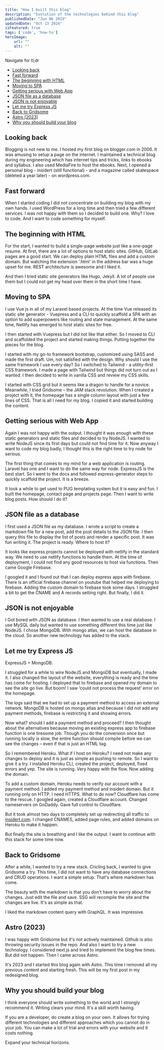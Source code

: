 ```yaml
---
title: "How I built this blog"
description: "Evolution of the technologies behind this blog"
publishedDate: "Jun 06 2019"
updatedDate: "Oct 13 2024"
isFeatured: true
tags: ['code', 'how-to']
heroImage:
    url: ""
    alt: ""
---
```


Navigate for tl;dr

- [Looking back](#looking-back)
- [Fast forward](#fast-forward)
- [The beginning with HTML](#the-beginning-with-html)
- [Moving to SPA](#moving-to-spa)
- [Getting serious with Web App](#getting-serious-with-web-app)
- [JSON file as a database](#json-file-as-a-database)
- [JSON is not enjoyable](#json-is-not-enjoyable)
- [Let me try Express JS](#let-me-try-express-js)
- [Back to Gridsome](#back-to-gridsome)
- [Astro (2023)](#astro-2023)
- [Why you should build your blog](#why-you-should-build-your-blog)

## Looking back

Blogging is not new to me. I hosted my first blog on blogger.com in 2006. It was amusing to setup a page on the internet. I maintained a technical blog during my engineering which has internet tips and tricks, links to ebooks and syllabus. I also used MediaFire to host the ebooks. Next, I opened a personal blog - insidert (still functional) - and a magazine called skatespace (deleted a year later) - on wordpress.com.

## Fast forward

When I started coding I did not concentrate on building my blog with my own hands. I used WordPress for a long time and then tried a few different services. I was not happy with them so I decided to build one. Why? I love to code. And I want to code something for myself.

## The beginning with HTML

For the start, I wanted to build a single-page website just like a one-page resume. At first, there are a lot of options to host static sites. GitHub, GitLab pages are a good start. We can deploy plain HTML files and add a custom domain. But watching the extension '.html' in the address bar was a huge upset for me. REST architecture is awesome and I liked it.

And then I tried static site generators like Hugo, Jekyll. A lot of people use them but I could not get my head over them in the short time I have.

## Moving to SPA

I use Vue js in all of my Laravel based projects. At the time Vue released its static site generator - Vuepress and a CLI to quickly scaffold a SPA with an option to add superpowers like routing and state management. At the same time, Netlify has emerged to host static sites for free.

I then started with Vuepress but I did not like that either. So I moved to CLI and scaffolded the project and started making things.
Putting together the pieces for the blog.

I started with my go-to framework bootstrap, customized using SASS and made the first draft. Um, not satisfied with the design. Why should I use the same framework I use every day? So I switched to Tailwind - a utility-first CSS framework. I made a page with Tailwind but things did not turn out as I wanted. I then decided to write in vanilla CSS and review my CSS skills.

I started with CSS grid but it seems like a dragon to handle for a novice. Meanwhile, I tried Gridsome – the JAM stack revolution. When I created a project with it, the homepage has a single column layout with just a few lines of CSS. That is all I need for my blog. I copied it and started building the content.

## Getting serious with Web App

Again I was not happy with the output. I thought it was enough with these static generators and static files and decided to try NodeJS. I wanted to write NodeJS since its first days but could not find time for it. Now anyway I want to code my blog badly, I thought this is the right time to try node for serious.

The first thing that comes to my mind for a web application is routing. Laravel has one and I want to do the same way for node. ExpressJS is the best start. So I went to the docs and followed express-generator steps to quickly scaffold the project. It is a breeze.

It took a while to get used to PUG templating system but it is easy and fun. I built the homepage, contact page and projects page. Then I want to write blog posts. How should I do it?

## JSON file as a database

I first used a JSON file as my database. I wrote a script to create a markdown file for a new post, add the post details to the JSON file. I then query this file to display the list of posts and render a specific post. It was fun writing it. The project is ready. Where to host it?

It looks like express projects cannot be deployed with netlify in the standard way. We need to use netlify functions to handle them. At the time of deployment, I could not find any good resources to host via functions. Then came Google Firebase.

I googled it and I found out that I can deploy express apps with firebase. There is an official firebase channel on youtube that helped me deploying to firebase. Adding the custom domain to firebase took some days. I struggled a bit to get the CNAME and A records setting right. But finally, I did it.

## JSON is not enjoyable

I Got bored with JSON as database. I then wanted to use a real database. I use MySQL daily but wanted to use something different this time just like NodeJS. I chose MongoDB. With mongo atlas, we can host the database in the cloud. So another new technology has added to the stack.

## Let me try Express JS

ExpressJS + MongoDB.

I struggled for a while to wire NodeJS and MongoDB but eventually, I made it. I also changed the layout of the website, everything is ready and the time has come for hosting. I deployed that to firebase and opened my domain to see the site go live. But boom! I saw ‘could not process the request’ error on the homepage.

The logs said that we had to set up a payment method to access an external network. MongoDB is hosted on mongo atlas and because I did not add any payment methods, firebase is restricting it and showing errors.

Now what? should I add a payment method and proceed? I then thought about the alternatives because moving an existing express app to firebase function is one tiresome job. Though you do the conversion once but running locally is slow, the entire function should compile before we can see the changes – even if that is just an HTML tag.

So I remembered Heroku. What if I host on Heroku? I need not make any changes to deploy and it is just as simple as pushing to remote. So I want to give it a try. I installed Heroku CLI, created the project, deployed, fixed errors and yep. The site is running. Very happy with the flow. Now adding the domain.

To add a custom domain, Heroku needs to verify our account with a payment method. I added my payment method and insidert domain. But it running only on HTTP. I need HTTPS. What to do now? Cloudflare has come to the rescue. I googled again, created a Cloudflare account. Changed nameservers on GoDaddy. Gave full control to Cloudflare.

But it took almost two days to completely set up redirecting all traffic to [insidert.com](https://insidert.com). I changed CNAMES, added page rules, and added domains on Heroku to make it happen.

But finally the site is breathing and I like the output. I want to continue with this stack for some time now.

## Back to Gridsome

After a while, I wanted to try a new stack. Cricling back, I wanted to give Gridsome a try. This time, I did not want to have any database connections and CRUD operations. I want a simple setup. That's where markdown has come.

The beauty with the markdown is that you don't have to worry about the changes. Just edit the file and save. SSG will recompile the site and the changes are live. It's as simple as that. 

I liked the markdown content query with GraphQL. It was impressive. 

## Astro (2023)

I was happy with Gridsome but it's not actively maintained. Github is also throwing security issues in the repo. And also I want to try a new technology. I considered next.js and tried to implement the blog few times. But did not happen. Then I came across Astro. 

It's 2023 and I started this blog again with Astro. This time I removed all my previous content and starting fresh. This will be my first post in my redesigned blog.

## Why you should build your blog

I think everyone should write something to the world and I strongly recommend it. Writing clears your mind. It's a skill worth having. 

If you are a developer, do create a blog on your own. It allows for trying different technologies and different approaches which you cannot do in your job. You can make a lot of trial and errors with your website and it costs nothing. 

Expand your technical horizons.
